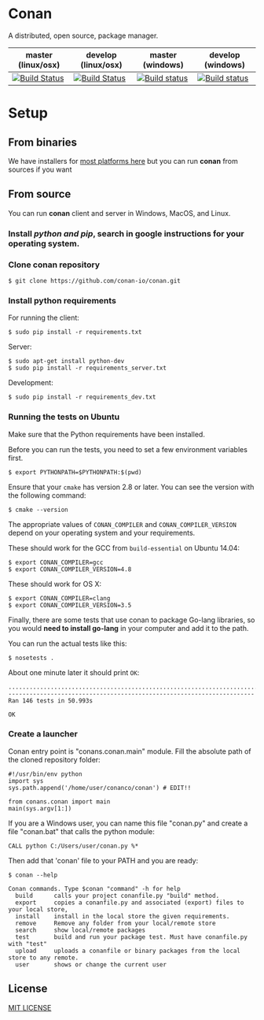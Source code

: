 # Conan

A distributed, open source, package manager.


| **master (linux/osx)** | **develop (linux/osx)** | **master (windows)** | **develop** (windows) |
|------------------------|-------------------------|----------------------|-----------------------|
|[![Build Status](https://travis-ci.org/conan-io/conan.svg?branch=master)](https://travis-ci.org/conan-io/conan) | [![Build Status](https://travis-ci.org/conan-io/conan.svg?branch=develop)](https://travis-ci.org/conan-io/conan) | [![Build status](https://ci.appveyor.com/api/projects/status/5hedgjt9ggj1artx/branch/develop?svg=true)](https://ci.appveyor.com/project/lasote/conan-mva77/branch/master) | [![Build status](https://ci.appveyor.com/api/projects/status/5hedgjt9ggj1artx/branch/develop?svg=true)](https://ci.appveyor.com/project/lasote/conan-mva77/branch/develop) |


# Setup

## From binaries

We have installers for [most platforms here](http://conan.io) but you can run **conan** from sources if you want

## From source

You can run **conan** client and server in Windows, MacOS, and Linux.

### Install *python and pip*, search in google instructions for your operating system.
### Clone conan repository


    $ git clone https://github.com/conan-io/conan.git


### Install python requirements

For running the client:

	$ sudo pip install -r requirements.txt

Server:

	$ sudo apt-get install python-dev
  	$ sudo pip install -r requirements_server.txt
	
Development:

	$ sudo pip install -r requirements_dev.txt


### Running the tests on Ubuntu

Make sure that the Python requirements have been installed.

Before you can run the tests, you need to set a few environment
variables first.
	
	$ export PYTHONPATH=$PYTHONPATH:$(pwd)

Ensure that your `cmake` has version 2.8 or later. You can see the
version with the following command:

  	$ cmake --version

The appropriate values of `CONAN_COMPILER` and `CONAN_COMPILER_VERSION`
depend on your operating system and your requirements.

These should work for the GCC from `build-essential` on Ubuntu 14.04:

	$ export CONAN_COMPILER=gcc
	$ export CONAN_COMPILER_VERSION=4.8

These should work for OS X:

  	$ export CONAN_COMPILER=clang
  	$ export CONAN_COMPILER_VERSION=3.5

Finally, there are some tests that use conan to package Go-lang libraries, so you would **need to install go-lang** in your computer and add it to the path. 

You can run the actual tests like this:

	$ nosetests .

About one minute later it should print `OK`:

```
..................................................................................................................................................
----------------------------------------------------------------------
Ran 146 tests in 50.993s

OK
```

### Create a launcher
Conan entry point is "conans.conan.main" module. Fill the absolute path of the cloned repository folder:


    #!/usr/bin/env python
    import sys
    sys.path.append('/home/user/conanco/conan') # EDIT!!

    from conans.conan import main
    main(sys.argv[1:])

If you are a Windows user, you can name this file "conan.py" and create a file "conan.bat" that calls the python module:

	CALL python C:/Users/user/conan.py %*

Then add that 'conan' file to your PATH and you are ready:

    $ conan --help

    Conan commands. Type $conan "command" -h for help
      build      calls your project conanfile.py "build" method.
      export     copies a conanfile.py and associated (export) files to your local store,
      install    install in the local store the given requirements.
      remove     Remove any folder from your local/remote store
      search     show local/remote packages
      test       build and run your package test. Must have conanfile.py with "test"
      upload     uploads a conanfile or binary packages from the local store to any remote.
      user       shows or change the current user 

  

## License

[MIT LICENSE](./LICENSE.md)
